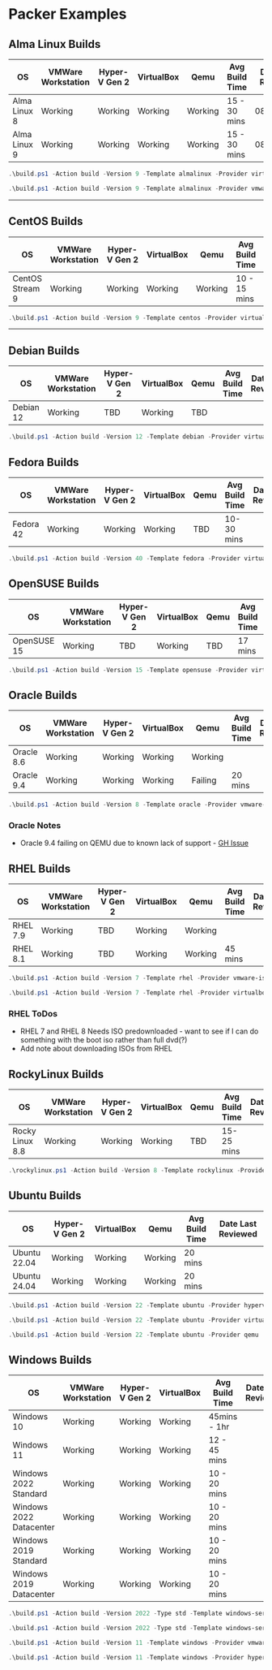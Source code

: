 # Packer Examples

## Alma Linux Builds

| OS           | VMWare Workstation | Hyper-V Gen 2 | VirtualBox | Qemu    | Avg Build Time | Date Last Reviewed |
|--------------|--------------------|---------------|------------|---------|----------------|--------------------|
| Alma Linux 8 | Working            | Working       | Working    | Working | 15 - 30 mins   | 08/06/2025         |
| Alma Linux 9 | Working            | Working       | Working    | Working | 15 - 30 mins   | 08/06/2025         |

```powershell
.\build.ps1 -Action build -Version 9 -Template almalinux -Provider virtualbox-iso
```

```powershell
.\build.ps1 -Action build -Version 9 -Template almalinux -Provider vmware-iso
```

---

## CentOS Builds

| OS              | VMWare Workstation | Hyper-V Gen 2 | VirtualBox | Qemu | Avg Build Time | Date Last Reviewed |
|-----------------|--------------------|---------------|------------|------|----------------|--------------------|
| CentOS Stream 9 | Working            | Working       | Working    | Working  | 10 - 15 mins   | 17/05/2025         |

```powershell
.\build.ps1 -Action build -Version 9 -Template centos -Provider virtualbox-iso
```

---

## Debian Builds

| OS        | VMWare Workstation | Hyper-V Gen 2 | VirtualBox | Qemu | Avg Build Time | Date Last Reviewed |
|-----------|--------------------|---------------|------------|------|----------------|--------------------|
| Debian 12 | Working            | TBD           | Working    | TBD  |                |                    |

```powershell
.\build.ps1 -Action build -Version 12 -Template debian -Provider virtualbox-iso
```

## Fedora Builds

| OS        | VMWare Workstation | Hyper-V Gen 2 | VirtualBox | Qemu | Avg Build Time | Date Last Reviewed |
|-----------|--------------------|---------------|------------|------|----------------|--------------------|
| Fedora 42 | Working            | Working       | Working    | TBD  | 10-30 mins     |                    |

```powershell
.\build.ps1 -Action build -Version 40 -Template fedora -Provider virtualbox-iso
```

## OpenSUSE Builds

| OS          | VMWare Workstation | Hyper-V Gen 2 | VirtualBox | Qemu | Avg Build Time | Date Last Reviewed |
|-------------|--------------------|---------------|------------|------|----------------|--------------------|
| OpenSUSE 15 | Working            | TBD           | Working    | TBD  | 17 mins        |                    |

```powershell
.\build.ps1 -Action build -Version 15 -Template opensuse -Provider virtualbox-iso
```

## Oracle Builds

| OS         | VMWare Workstation | Hyper-V Gen 2 | VirtualBox | Qemu    | Avg Build Time | Date Last Reviewed |
|------------|--------------------|---------------|------------|---------|----------------|--------------------|
| Oracle 8.6 | Working            | Working       | Working    | Working |                |                    |
| Oracle 9.4 | Working            | Working       | Working    | Failing | 20 mins        |                    |

```powershell
.\build.ps1 -Action build -Version 8 -Template oracle -Provider vmware-iso
```

### Oracle Notes

- Oracle 9.4 failing on QEMU due to known lack of support - [GH Issue](https://github.com/hashicorp/packer-plugin-qemu/issues/76)

## RHEL Builds

| OS       | VMWare Workstation | Hyper-V Gen 2 | VirtualBox | Qemu    | Avg Build Time | Date Last Reviewed |
|----------|--------------------|---------------|------------|---------|----------------|--------------------|
| RHEL 7.9 | Working            | TBD           | Working    | Working |                |                    |
| RHEL 8.1 | Working            | TBD           | Working    | Working | 45 mins        |                    |

```powershell
.\build.ps1 -Action build -Version 7 -Template rhel -Provider vmware-iso
```

```powershell
.\build.ps1 -Action build -Version 7 -Template rhel -Provider virtualbox-iso
```

### RHEL ToDos

- RHEL 7 and RHEL 8 Needs ISO predownloaded - want to see if I can do something with the boot iso rather than full dvd(?)
- Add note about downloading ISOs from RHEL

## RockyLinux Builds

| OS              | VMWare Workstation | Hyper-V Gen 2 | VirtualBox | Qemu | Avg Build Time | Date Last Reviewed |
|-----------------|--------------------|---------------|------------|------|----------------|--------------------|
| Rocky Linux 8.8 | Working            | Working       | Working    | TBD  | 15-25 mins     |                    |

```powershell
.\rockylinux.ps1 -Action build -Version 8 -Template rockylinux -Provider virtualbox-iso
```

## Ubuntu Builds

| OS           | Hyper-V Gen 2 | VirtualBox | Qemu    | Avg Build Time | Date Last Reviewed |
|--------------|---------------|------------|---------|----------------|--------------------|
| Ubuntu 22.04 | Working       | Working    | Working | 20 mins        |                    |
| Ubuntu 24.04 | Working       | Working    | Working | 20 mins        |                    |

```powershell
.\build.ps1 -Action build -Version 22 -Template ubuntu -Provider hyperv-iso
```

```powershell
.\build.ps1 -Action build -Version 22 -Template ubuntu -Provider virtualbox-iso
```

```powershell
.\build.ps1 -Action build -Version 22 -Template ubuntu -Provider qemu
```

## Windows Builds

| OS                      | VMWare Workstation | Hyper-V Gen 2 | VirtualBox | Avg Build Time | Date Last Reviewed |
|-------------------------|--------------------|---------------|------------|----------------|--------------------|
| Windows 10              | Working            | Working       | Working    | 45mins - 1hr   |                    |
| Windows 11              | Working            | Working       | Working    | 12 - 45 mins   |                    |
| Windows 2022 Standard   | Working            | Working       | Working    | 10 - 20 mins   |                    |
| Windows 2022 Datacenter | Working            | Working       | Working    | 10 - 20 mins   |                    |
| Windows 2019 Standard   | Working            | Working       | Working    | 10 - 20 mins   |                    |
| Windows 2019 Datacenter | Working            | Working       | Working    | 10 - 20 mins   |                    |

```powershell
.\build.ps1 -Action build -Version 2022 -Type std -Template windows-server -Provider vmware-iso
```

```powershell
.\build.ps1 -Action build -Version 2022 -Type std -Template windows-server -Provider hyperv-iso -Generation 2
```

```powershell
.\build.ps1 -Action build -Version 11 -Template windows -Provider vmware-iso
```

```powershell
.\build.ps1 -Action build -Version 11 -Template windows -Provider hyperv-iso -Generation 2
```
